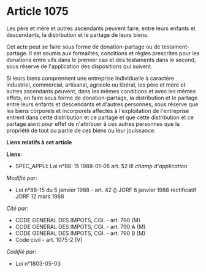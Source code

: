 # Article 1075

Les père et mère et autres ascendants peuvent faire, entre leurs enfants et descendants, la distribution et le partage de
leurs biens.

Cet acte peut se faire sous forme de donation-partage ou de testament-partage. Il est soumis aux formalités, conditions et
règles prescrites pour les donations entre vifs dans le premier cas et des testaments dans le second, sous réserve de
l'application des dispositions qui suivent.

Si leurs biens comprennent une entreprise individuelle à caractère industriel, commercial, artisanal, agricole ou libéral,
les père et mère et autres ascendants peuvent, dans les mêmes conditions et avec les mêmes effets, en faire sous forme de
donation-partage, la distribution et le partage entre leurs enfants et descendants et d'autres personnes, sous réserve que
les biens corporels et incorporels affectés à l'exploitation de l'entreprise entrent dans cette distribution et ce partage et
que cette distribution et ce partage aient pour effet de n'attribuer à ces autres personnes que la propriété de tout ou
partie de ces biens ou leur jouissance.

**Liens relatifs à cet article**

**Liens**:

  - SPEC_APPLI: Loi n°88-15 1988-01-05 art. 52 III *champ d'application*

_Modifié par_:

  - Loi n°88-15 du 5 janvier 1988 - art. 42 () JORF 6 janvier 1988 rectificatif JORF 12 mars 1988

_Cité par_:

  - CODE GENERAL DES IMPOTS, CGI. - art. 790 (M)
  - CODE GENERAL DES IMPOTS, CGI. - art. 790 A (M)
  - CODE GENERAL DES IMPOTS, CGI. - art. 790 B (M)
  - Code civil - art. 1075-2 (V)

_Codifié par_:

  - Loi n°1803-05-03
